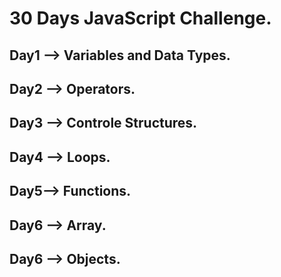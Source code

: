 # 30 Days JavaScript Challenge.

## Day1 --> Variables and Data Types.

## Day2 --> Operators.

## Day3 --> Controle Structures.

## Day4 --> Loops.

## Day5--> Functions.

## Day6 --> Array.

## Day6 --> Objects.
